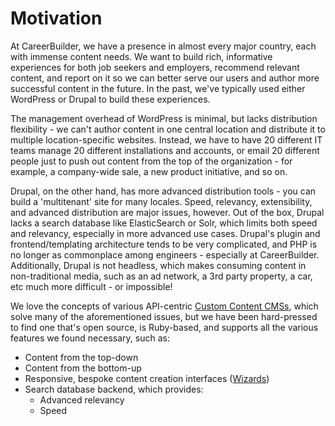 # Motivation

At CareerBuilder, we have a presence in almost every major country, each with immense content needs. We want to build rich, informative experiences for both job seekers and employers, recommend relevant content, and report on it so we can better serve our users and author more successful content in the future. In the past, we've typically used either WordPress or Drupal to build these experiences.

The management overhead of WordPress is minimal, but lacks distribution flexibility - we can't author content in one central location and distribute it to multiple location-specific websites. Instead, we have to have 20 different IT teams manage 20 different installations and accounts, or email 20 different people just to push out content from the top of the organization - for example, a company-wide sale, a new product initiative, and so on.

Drupal, on the other hand, has more advanced distribution tools - you can build a 'multitenant' site for many locales. Speed, relevancy, extensibility, and advanced distribution are major issues, however. Out of the box, Drupal lacks a search database like ElasticSearch or Solr, which limits both speed and relevancy, especially in more advanced use cases. Drupal's plugin and frontend/templating architecture tends to be very complicated, and PHP is no longer as commonplace among engineers - especially at CareerBuilder. Additionally, Drupal is not headless, which makes consuming content in non-traditional media, such as an ad network, a 3rd party property, a car, etc much more difficult - or impossible!

We love the concepts of various API-centric [Custom Content CMSs](/glossary.md#custom-content-cms), which solve many of the aforementioned issues, but we have been hard-pressed to find one that's open source, is Ruby-based, and supports all the various features we found necessary, such as:

* Content from the top-down
* Content from the bottom-up
* Responsive, bespoke content creation interfaces \([Wizards](/basics/designing-wizards.md)\)
* Search database backend, which provides:
  * Advanced relevancy
  * Speed



